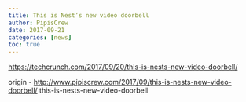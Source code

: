 ```yaml
---
title: This is Nest’s new video doorbell
author: PipisCrew
date: 2017-09-21
categories: [news]
toc: true
---
```


https://techcrunch.com/2017/09/20/this-is-nests-new-video-doorbell/

origin - http://www.pipiscrew.com/2017/09/this-is-nests-new-video-doorbell/ this-is-nests-new-video-doorbell